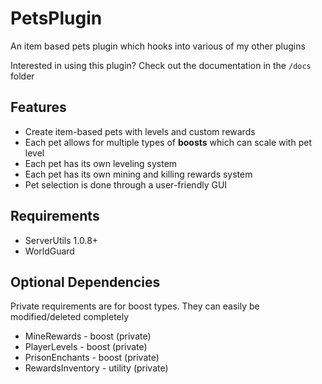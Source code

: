 # PetsPlugin
An item based pets plugin which hooks into various of my other plugins

Interested in using this plugin? Check out the documentation in the `/docs` folder

## Features
- Create item-based pets with levels and custom rewards
- Each pet allows for multiple types of **boosts** which can scale with pet level
- Each pet has its own leveling system
- Each pet has its own mining and killing rewards system
- Pet selection is done through a user-friendly GUI

## Requirements
- ServerUtils 1.0.8+
- WorldGuard

## Optional Dependencies
Private requirements are for boost types. They can easily be modified/deleted completely
- MineRewards - boost (private)
- PlayerLevels - boost (private)
- PrisonEnchants - boost (private)
- RewardsInventory - utility (private)
